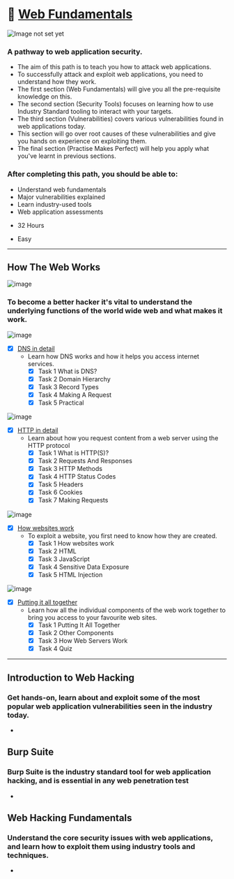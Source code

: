 # 🔰 [Web Fundamentals](https://tryhackme.com/path-action/web/join)

![Image not set yet](https://assets.tryhackme.com/img/paths/web.jpg)

### A pathway to web application security.
- The aim of this path is to teach you how to attack web applications. 
- To successfully attack and exploit web applications, you need to understand how they work. 
- The first section (Web Fundamentals) will give you all the pre-requisite knowledge on this. 
- The second section (Security Tools) focuses on learning how to use Industry Standard tooling to interact with your targets. 
- The third section (Vulnerabilities) covers various vulnerabilities found in web applications today. 
- This section will go over root causes of these vulnerabilities and give you hands on experience on exploiting them.
- The final section (Practise Makes Perfect) will help you apply what you've learnt in previous sections.

### After completing this path, you should be able to:
*   Understand web fundamentals
*   Major vulnerabilities explained
*   Learn industry-used tools
*   Web application assessments

- 32 Hours

- Easy

---

## How The Web Works

![image](https://user-images.githubusercontent.com/51442719/172670421-d86f8c8d-ec79-439b-bf5a-f69c5d64ff1f.png)

### To become a better hacker it's vital to understand the underlying functions of the world wide web and what makes it work.

![image](https://user-images.githubusercontent.com/51442719/172670840-00013d99-52df-44c6-a2df-830345c19928.png)
- [x] [DNS in detail](https://tryhackme.com/room/dnsindetail)
    - Learn how DNS works and how it helps you access internet services.
        - [x] Task 1  What is DNS?
        - [x] Task 2  Domain Hierarchy
        - [x] Task 3  Record Types
        - [x] Task 4  Making A Request
        - [x] Task 5  Practical

![image](https://user-images.githubusercontent.com/51442719/172670979-568a9f49-75fe-4544-b0b1-9c62481b8daa.png)
- [x] [HTTP in detail](https://tryhackme.com/room/httpindetail)
    - Learn about how you request content from a web server using the HTTP protocol
        - [x] Task 1  What is HTTP(S)?
        - [x] Task 2  Requests And Responses
        - [x] Task 3  HTTP Methods
        - [x] Task 4  HTTP Status Codes
        - [x] Task 5  Headers
        - [x] Task 6  Cookies
        - [x] Task 7  Making Requests

![image](https://user-images.githubusercontent.com/51442719/172671009-e5b5c093-5414-4966-a836-44d0c5a26266.png)
- [x] [How websites work](https://tryhackme.com/room/howwebsiteswork)
    - To exploit a website, you first need to know how they are created.
      - [x] Task 1  How websites work
      - [x] Task 2  HTML
      - [x] Task 3  JavaScript
      - [x] Task 4  Sensitive Data Exposure
      - [x] Task 5  HTML Injection

![image](https://user-images.githubusercontent.com/51442719/172671036-28090dd7-b737-427e-a2de-3687d0cbd503.png)
- [x] [Putting it all together](https://tryhackme.com/room/puttingitalltogether)
    - Learn how all the individual components of the web work together to bring you access to your favourite web sites.
      - [x] Task 1  Putting It All Together
      - [x] Task 2  Other Components
      - [x] Task 3  How Web Servers Work
      - [x] Task 4  Quiz

---
    
## Introduction to Web Hacking
### Get hands-on, learn about and exploit some of the most popular web application vulnerabilities seen in the industry today.

- []()

## Burp Suite
### Burp Suite is the industry standard tool for web application hacking, and is essential in any web penetration test

- []()

## Web Hacking Fundamentals
### Understand the core security issues with web applications, and learn how to exploit them using industry tools and techniques.

- []()

